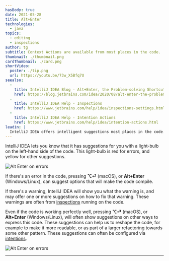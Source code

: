 ```yaml
---
hasBody: true
date: 2021-05-28
title: Alt+Enter
technologies:
  - java
topics:
  - editing
  - inspections
author: tg
subtitle: Context Actions are available from most places in the code.
thumbnail: ./thumbnail.png
cardThumbnail: ./card.png
shortVideo:
  poster: ./tip.png
  url: https://youtu.be/73w_X5Bfq7U
seealso:
  - 
    title: IntelliJ IDEA Blog - Alt+Enter, the Problem-solving Shortcut
    href: https://blog.jetbrains.com/idea/2020/08/alt-enter-the-problem-solving-shortcut/
  - 
    title: IntelliJ IDEA Help - Inspections
    href: https://www.jetbrains.com/help/idea/inspections-settings.html
  - 
    title: IntelliJ IDEA Help - Intention Actions
    href: https://www.jetbrains.com/help/idea/intention-actions.html
leadin: |
  IntelliJ IDEA offers intelligent suggestions most places in the code. It can offer fixes for compiler errors and inspection warnings. It can even use intentions to suggest other ways in which you could write code even if there's no warning or error.
---
```


  IntelliJ IDEA lets you know that it has suggestions for you with a light-bulb on the left-hand side of the code. This light-bulb is red for errors, and yellow for other suggestions.

![Alt Enter on errors](red-light-bulb.png)

  If there's an error in the code, pressing **⌥⏎** (macOS), or **Alt+Enter** (Windows/Linux), can suggest options that will make the code compile.

  If there's a warning, IntelliJ IDEA will show you what the warning is, and may offer one or more suggestions on how to fix that warning. These warnings are often from [inspections](../../topics/inspections/) running on the code.

  Even if the code is working perfectly well, pressing **⌥⏎** (macOS), or **Alt+Enter** (Windows/Linux), will often show suggestions on other ways to express this code. These suggestions can help us to reshape the code, for example to make it more readable, or as part of a larger refactoring towards some other pattern. These suggestions can often be configured via [intentions](https://www.jetbrains.com/help/idea/intention-actions.html).

![Alt Enter on errors](suggestions-on-working-code.png)


---
